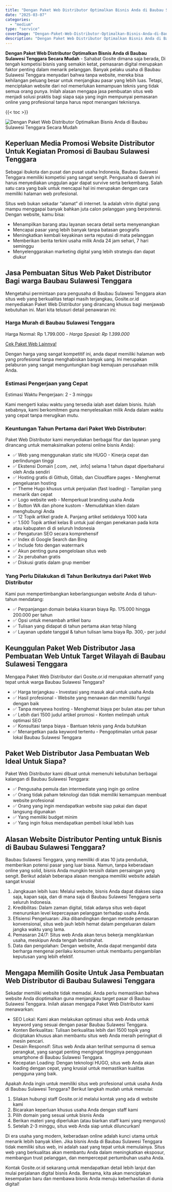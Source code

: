 ```yaml
---
title: "Dengan Paket Web Distributor Optimalkan Bisnis Anda di Baubau Sulawesi Tenggara Secara Mudah"
date: "2025-03-07"
categories: 
  - "medium"
type: "service"
coverImage: "Dengan-Paket-Web-Distributor-Optimalkan-Bisnis-Anda-di-Baubau-Sulawesi-Tenggara-Secara-Mudah.png"
description: "Dengan Paket Web Distributor Optimalkan Bisnis Anda di Baubau Sulawesi Tenggara Secara Mudah. Kontak Gosite.or.id sekarang untuk mendapatkan detail lebih lan..."
---
```


**Dengan Paket Web Distributor Optimalkan Bisnis Anda di Baubau Sulawesi Tenggara Secara Mudah** - Sahabat Gosite dimana saja berada, Di tengah kompetisi bisnis yang semakin ketat, pemasaran digital merupakan faktor penting dalam menarik pelanggan. Banyak pelaku usaha di Baubau Sulawesi Tenggara menyadari bahwa tanpa website, mereka bisa kehilangan peluang besar untuk menjangkau pasar yang lebih luas. Tetapi, menciptakan website dari nol memerlukan kemampuan teknis yang tidak semua orang punya. Inilah alasan mengapa jasa pembuatan situs web menjadi solusi praktis bagi siapa saja yang ingin mempunyai pemasaran online yang profesional tanpa harus repot menangani teknisnya.

{{< toc >}}

![Dengan Paket Web Distributor Optimalkan Bisnis Anda di Baubau Sulawesi Tenggara Secara Mudah](/images/medium/Dengan-Paket-Web-Distributor-Optimalkan-Bisnis-Anda-di-Baubau-Sulawesi-Tenggara-Secara-Mudah.png)

## Keperluan Media Promosi Website Distributor Untuk Kegiatan Promosi di Baubau Sulawesi Tenggara

Sebagai ibukota dan pusat dan pusat usaha Indonesia, Baubau Sulawesi Tenggara memiliki kompetisi yang sangat sengit. Pengusaha di daerah ini harus menyediakan unggulan agar dapat survive serta berkembang. Salah satu cara yang baik untuk mencapai hal ini merupakan dengan cara memiliki halaman web profesional.

Situs web bukan sekadar “alamat” di internet. Ia adalah vitrin digital yang mampu menggapai banyak bahkan juta calon pelanggan yang berpotensi. Dengan website, kamu bisa:

- Menampilkan barang atau layanan secara detail serta menyenangkan
- Mencapai pasar yang lebih banyak tanpa batasan geografis
- Meningkatkan kembali keyakinan serta reputasi di mata pelanggan
- Memberikan berita terkini usaha milik Anda 24 jam sehari, 7 hari seminggu
- Menyelenggarakan marketing digital yang lebih strategis dan dapat diukur

## Jasa Pembuatan Situs Web Paket Distributor Bagi warga Baubau Sulawesi Tenggara

Mengetahui permintaan para pengusaha di Baubau Sulawesi Tenggara akan situs web yang berkualitas tetapi masih terjangkau, Gosite.or.id menyediakan Paket Web Distributor yang dirancang khusus bagi menjawab kebutuhan ini. Mari kita telusuri detail penawaran ini:

### Harga Murah di Baubau Sulawesi Tenggara

<a class="cta-button">Harga Normal: Rp 1.799.000 - <em>Harga Spesial: Rp 1.399.000</em></a>

<a href="/jasa-web/" class="cta-button">Cek Paket Web Lainnya!</a>

Dengan harga yang sangat kompetitif ini, anda dapat memiliki halaman web yang profesional tanpa menghabiskan banyak uang. Ini merupakan pelaburan yang sangat menguntungkan bagi kemajuan perusahaan milik Anda.

### Estimasi Pengerjaan yang Cepat

Estimasi Waktu Pengerjaan: 2 - 3 minggu

Kami mengerti kalau waktu yang tersedia ialah aset dalam bisnis. Itulah sebabnya, kami berkomitmen guna menyelesaikan milik Anda dalam waktu yang cepat tanpa merugikan mutu.

### Keuntungan Tahun Pertama dari Paket Web Distributor:

Paket Web Distributor kami menyediakan berbagai fitur dan layanan yang dirancang untuk memaksimalkan potensi online bisnis Anda}:

- ✅ Web yang menggunakan static site HUGO - Kinerja cepat dan perlindungan tinggi
- ✅ Ekstensi Domain \[.com, .net, .info\] selama 1 tahun dapat diperbaharui oleh Anda sendiri
- ✅ Hosting gratis di Github, Gitlab, dan Cloudflare pages - Menghemat pengeluaran hosting
- ✅ Theme Hugo khusus untuk penjualan (fast loading) - Tampilan yang menarik dan cepat
- ✅ Logo website web - Memperkuat branding usaha Anda
- ✅ Button WA dan phone kustom - Memudahkan klien dalam menghubungi Anda
- ✅ 12 Topik artikel grade A. Panjang artikel setidaknya 1000 kata
- ✅ 1.500 Topik artikel kelas B untuk jual dengan penekanan pada kota atau kabupaten di di seluruh Indonesia
- ✅ Pengaturan SEO secara komprehensif
- ✅ Index di Google Search dan Bing
- ✅ Include foto dengan watermark
- ✅ Akun penting guna pengelolaan situs web
- ✅ 2x perubahan gratis
- ✅ Diskusi gratis dalam grup member

### Yang Perlu Dilakukan di Tahun Berikutnya dari Paket Web Distributor

Kami pun mempertimbangkan keberlangsungan website Anda di tahun-tahun mendatang:

- ✅ Perpanjangan domain belaka kisaran biaya Rp. 175.000 hingga 200.000 per tahun
- ✅ Opsi untuk menambah artikel baru
- ✅ Tulisan yang didapat di tahun pertama akan tetap hilang
- ✅ Layanan update tanggal & tahun tulisan lama biaya Rp. 300,- per judul

## Keunggulan Paket Web Distributor Jasa Pembuatan Web Untuk Target Wilayah di Baubau Sulawesi Tenggara

Mengapa Paket Web Distributor dari Gosite.or.id merupakan alternatif yang tepat untuk warga Baubau Sulawesi Tenggara?

- ✅ Harga terjangkau - Investasi yang masuk akal untuk usaha Anda
- ✅ Hasil profesional - Website yang menawan dan memiliki fungsi dengan baik
- ✅ Tanpa menyewa hosting - Menghemat biaya per bulan atau per tahun
- ✅ Lebih dari 1500 judul artikel promosi - Konten melimpah untuk optimasi SEO
- ✅ Konsultasi tanpa biaya - Bantuan teknis yang Anda butuhkan
- ✅ Menargetkan pada keyword tertentu - Pengoptimalan untuk pasar lokal Baubau Sulawesi Tenggara

## Paket Web Distributor Jasa Pembuatan Web Ideal Untuk Siapa?

Paket Web Distributor kami dibuat untuk memenuhi kebutuhan berbagai kalangan di Baubau Sulawesi Tenggara:

- ✅ Pengusaha pemula dan intermediate yang ingin go online
- ✅ Orang tidak paham teknologi dan tidak memiliki kemampuan membuat website profesional
- ✅ Orang yang ingin mendapatkan website siap pakai dan dapat langsung digunakan
- ✅ Yang memiliki budget minim
- ✅ Yang ingin fokus mendapatkan pembeli lokal lebih luas

## Alasan Website Distributor Penting untuk Bisnis di Baubau Sulawesi Tenggara?

Baubau Sulawesi Tenggara, yang memiliki di atas 10 juta penduduk, memberikan potensi pasar yang luar biasa. Namun, tanpa keberadaan online yang solid, bisnis Anda mungkin tersisih dalam persaingan yang sengit. Berikut adalah beberapa alasan mengapa memiliki website adalah sangat krusial

1. Jangkauan lebih luas: Melalui website, bisnis Anda dapat diakses siapa saja, kapan saja, dan di mana saja di Baubau Sulawesi Tenggara serta seluruh Indonesia.
2. Kredibilitas: Dalam zaman digital, tidak adanya situs web dapat menurunkan level kepercayaan pelanggan terhadap usaha Anda.
3. Efisiensi Pengeluaran: Jika dibandingkan dengan metode pemasaran konvensional, situs web jauh lebih hemat dalam pengeluaran dalam jangka waktu yang lama.
4. Pemasaran 24/7: Situs web Anda akan terus bekerja mengiklankan usaha, meskipun Anda tengah beristirahat.
5. Data dan pengolahan: Dengan website, Anda dapat mengambil data berharga mengenai perilaku konsumen untuk membantu pengambilan keputusan yang lebih efektif.

## Mengapa Memilih Gosite Untuk Jasa Pembuatan Web Distributor di Baubau Sulawesi Tenggara

Sekadar memiliki website tidak memadai. Anda perlu memastikan bahwa website Anda dioptimalkan guna menjangkau target pasar di Baubau Sulawesi Tenggara. Inilah alasan mengapa Paket Web Distributor kami menawarkan:

- SEO Lokal: Kami akan melakukan optimasi situs web Anda untuk keyword yang sesuai dengan pasar Baubau Sulawesi Tenggara.
- Konten Berkualitas: Tulisan berkualitas lebih dari 1500 topik yang diciptakan khusus akan membantu situs web Anda meraih peringkat di mesin pencari.
- Desain Responsif: Situs web Anda akan terlihat sempurna di semua perangkat, yang sangat penting mengingat tingginya penggunaan smartphone di Baubau Sulawesi Tenggara.
- Kecepatan Loading: Dengan teknologi HUGO, situs web Anda akan loading dengan cepat, yang krusial untuk memastikan kualitas pengguna yang baik.

Apakah Anda ingin untuk memiliki situs web profesional untuk usaha Anda di Baubau Sulawesi Tenggara? Berikut langkah mudah untuk memulai:

1. Silakan hubungi staff Gosite.or.id melalui kontak yang ada di website kami
2. Bicarakan keperluan khusus usaha Anda dengan staff kami
3. Pilih domain yang sesuai untuk bisnis Anda
4. Berikan materi yang diperlukan (atau biarkan staff kami yang mengurus)
5. Setelah 2-3 minggu, situs web Anda siap untuk diluncurkan!

Di era usaha yang modern, keberadaan online adalah kunci utama untuk menarik lebih banyak klien. Jika bisnis Anda di Baubau Sulawesi Tenggara tidak memiliki situs web, ini adalah saat yang tepat untuk memulainya. Situs web yang berkualitas akan membantu Anda dalam meningkatkan eksposur, membangun trust pelanggan, dan mempercepat pertumbuhan usaha Anda.

Kontak Gosite.or.id sekarang untuk mendapatkan detail lebih lanjut dan mulai perjalanan digital bisnis Anda. Bersama, kita akan menciptakan kesempatan baru dan membawa bisnis Anda menuju keberhasilan di dunia digital!